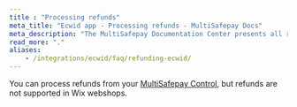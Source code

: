 ```yaml
---
title : "Processing refunds"
meta_title: "Ecwid app - Processing refunds - MultiSafepay Docs"
meta_description: "The MultiSafepay Documentation Center presents all relevant information about our Plugins and API. You can also find support pages for payment methods, tools and general questions as well as the contact details of our Support and Integration Teams."
read_more: "."
aliases: 
    - /integrations/ecwid/faq/refunding-ecwid/
---
```


You can process refunds from your [MultiSafepay Control](https://merchant.multisafepay.com), but refunds are not supported in Wix webshops.
